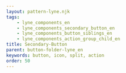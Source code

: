 ```yaml
---
layout: pattern-lyne.njk
tags: 
    - lyne_components_en
    - lyne_components_secondary_button_en
    - lyne_components_button_siblings_en
    - lyne_components_action_group_child_en
title: Secondary-Button
parent: button-folder-lyne_en
keywords: button, icon, split, action
order: 50
---
```


